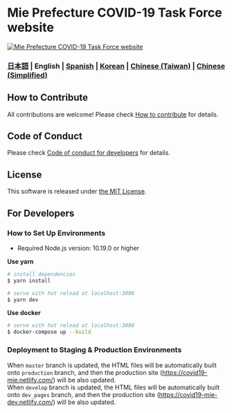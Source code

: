 # Mie Prefecture COVID-19 Task Force website

[![Mie Prefecture COVID-19 Task Force website](https://user-images.githubusercontent.com/47916753/76599982-6f25fd00-6549-11ea-9fcb-87034c0b68a5.png)](https://covid19-mie.netlify.com/)

### [日本語](./README.md) | English | [Spanish](./README_ES.md) | [Korean](./README_KO.md) | [Chinese (Taiwan)](./README_ZH_TW.md) | [Chinese (Simplified)](./README_ZH_CN.md)

## How to Contribute

All contributions are welcome!
Please check [How to contribute](./.github/CONTRIBUTING_EN.md) for details.

## Code of Conduct

Please check [Code of conduct for developers](./.github/CODE_OF_CONDUCT_EN.md) for details.

## License
This software is released under [the MIT License](./LICENSE.txt).

## For Developers

### How to Set Up Environments

- Required Node.js version: 10.19.0 or higher

**Use yarn**
``` bash
# install dependencies
$ yarn install

# serve with hot reload at localhost:3000
$ yarn dev
```

**Use docker**
```bash
# serve with hot reload at localhost:3000
$ docker-compose up --build
```

### Deployment to Staging & Production Environments

When `master` branch is updated, the HTML files will be automatically built onto `production` branch,
and then the production site (https://covid19-mie.netlify.com/) will be also updated.  
When `develop` branch is updated, the HTML files will be automatically built onto `dev_pages` branch,
and then the production site (https://covid19-mie-dev.netlify.com/) will be also updated.  

